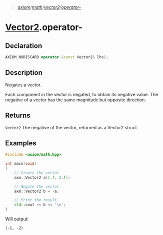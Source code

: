 > _[axiom](../../../../axiom.md)/[math](../../../math.md)/[vector2](../../vector2.md)/[operator-](./-op.md)_

# [Vector2](../../vector2.md).operator-

## Declaration

```cpp
AXIOM_NODISCARD operator-(const Vector2& lhs);
```

## Description

Negates a vector.

Each component in the vector is negated, to obtain its negative value. The negative of a vector has the same magnitude but opposite direction.

## Returns

`Vector2` The negative of the vector, returned as a Vector2 struct.

## Examples

```cpp
#include <axiom/math.hpp>

int main(void)
{
    // Create the vector.
    axm::Vector2 a(1.f, 2.f);

    // Negate the vector.
    axm::Vector2 b = -a;

    // Print the result.
    std::cout << b << '\n';
}
```

Will output:

```
(-1, -2)
```
